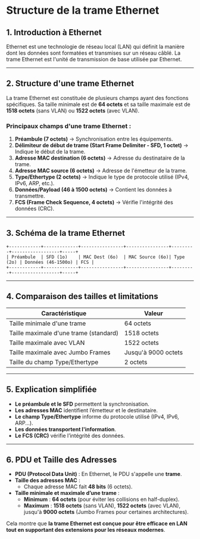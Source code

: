 # Structure de la trame Ethernet

## 1. Introduction à Ethernet
Ethernet est une technologie de réseau local (LAN) qui définit la manière dont les données sont formatées et transmises sur un réseau câblé. La trame Ethernet est l'unité de transmission de base utilisée par Ethernet.

---

## 2. Structure d'une trame Ethernet
La trame Ethernet est constituée de plusieurs champs ayant des fonctions spécifiques. Sa taille minimale est de **64 octets** et sa taille maximale est de **1518 octets** (sans VLAN) ou **1522 octets** (avec VLAN).

### Principaux champs d'une trame Ethernet :
1. **Préambule (7 octets)** → Synchronisation entre les équipements.
2. **Délimiteur de début de trame (Start Frame Delimiter - SFD, 1 octet)** → Indique le début de la trame.
3. **Adresse MAC destination (6 octets)** → Adresse du destinataire de la trame.
4. **Adresse MAC source (6 octets)** → Adresse de l'émetteur de la trame.
5. **Type/Ethertype (2 octets)** → Indique le type de protocole utilisé (IPv4, IPv6, ARP, etc.).
6. **Données/Payload (46 à 1500 octets)** → Contient les données à transmettre.
7. **FCS (Frame Check Sequence, 4 octets)** → Vérifie l'intégrité des données (CRC).

---

## 3. Schéma de la trame Ethernet
```
+------------+-------------+----------------+----------------+---------+------------------+-----+
| Préambule  | SFD (1o)    | MAC Dest (6o)  | MAC Source (6o)| Type (2o) | Données (46-1500o) | FCS |
+------------+-------------+----------------+----------------+---------+------------------+-----+
```

---

## 4. Comparaison des tailles et limitations

| **Caractéristique** | **Valeur** |
|--------------------|------------|
| Taille minimale d'une trame | 64 octets |
| Taille maximale d'une trame (standard) | 1518 octets |
| Taille maximale avec VLAN | 1522 octets |
| Taille maximale avec Jumbo Frames | Jusqu'à 9000 octets |
| Taille du champ Type/Ethertype | 2 octets |

---

## 5. Explication simplifiée
- **Le préambule et le SFD** permettent la synchronisation.
- **Les adresses MAC** identifient l’émetteur et le destinataire.
- **Le champ Type/Ethertype** informe du protocole utilisé (IPv4, IPv6, ARP...).
- **Les données transportent l'information**.
- **Le FCS (CRC)** vérifie l’intégrité des données.

---

## 6. PDU et Taille des Adresses
- **PDU (Protocol Data Unit)** : En Ethernet, le PDU s'appelle une **trame**.
- **Taille des adresses MAC** :
  - Chaque adresse MAC fait **48 bits** (6 octets).
- **Taille minimale et maximale d’une trame** :
  - **Minimum** : **64 octets** (pour éviter les collisions en half-duplex).
  - **Maximum** : **1518 octets** (sans VLAN), **1522 octets** (avec VLAN), jusqu'à **9000 octets** (Jumbo Frames pour certaines architectures).

Cela montre que **la trame Ethernet est conçue pour être efficace en LAN tout en supportant des extensions pour les réseaux modernes**.
